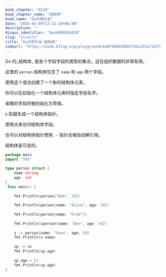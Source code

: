 ```yaml
---
book_chapter: "0118"
book_chapter_name: "结构体"
book_name: "Go示例大全"
date: "2016-03-04T13:13:20+08:00"
description: ""
disqus_identifier: "book000201018"
slug: "structs"
title: "Go示例大全-结构体"
codeurl: "https://wide.b3log.org/playground/6a079d8820802f56a155a71257304359.go"
---
```

 
Go 的_结构体_ 是各个字段字段的类型的集合。这在组织数据时非常有用。





这里的 `person` 结构体包含了 `name` 和 `age` 两个字段。



使用这个语法创建了一个新的结构体元素。

你可以在初始化一个结构体元素时指定字段名字。

省略的字段将被初始化为零值。

`&` 前缀生成一个结构体指针。

使用点来访问结构体字段。

也可以对结构体指针使用`.` - 指针会被自动解引用。

结构体是可变的。
 

```go
package main  
import "fmt"  
 
type person struct {
    name string
    age  int
}  
 func main() {  
 
    fmt.Println(person{"Bob", 20})  
 
    fmt.Println(person{name: "Alice", age: 30})  
 
    fmt.Println(person{name: "Fred"})  
 
    fmt.Println(&person{name: "Ann", age: 40})  
 
    s := person{name: "Sean", age: 50}
    fmt.Println(s.name)  
 
    sp := &s
    fmt.Println(sp.age)  
 
    sp.age = 51
    fmt.Println(sp.age)
}  
```

